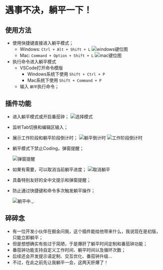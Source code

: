 # 遇事不决，躺平一下！

## 使用方法
- 使用快捷键直接进入躺平模式；
  - Windows: `Ctrl + Alt + Shift + L`
![windows键位图](https://p3-juejin.byteimg.com/tos-cn-i-k3u1fbpfcp/450386d0f296422b8d22076c7a5f4229~tplv-k3u1fbpfcp-jj-mark:0:0:0:0:q75.image#?w=3368&h=1132&s=3229678&e=png&b=212525)
  - Mac: `Command + Option + Shift + L`
![mac键位图](https://p9-juejin.byteimg.com/tos-cn-i-k3u1fbpfcp/669431a1aec64b94ba5e790264a633a3~tplv-k3u1fbpfcp-jj-mark:0:0:0:0:q75.image#?w=2196&h=850&s=205036&e=png&b=1f2125)
- 执行命令进入躺平模式
  - VSCode打开命令模版
    - Windows系统下使用 `Shift + Ctrl + P`
    - Mac系统下使用 `Shift + Command + P`
  - 输入 `躺平`执行命令；

## 插件功能

- 进入躺平模式或开启番茄钟；
![选择模式](https://p1-juejin.byteimg.com/tos-cn-i-k3u1fbpfcp/ca78a91a3a07466c8eff6f7d024481dd~tplv-k3u1fbpfcp-jj-mark:3024:0:0:0:q75.awebp#?w=599&h=92&s=3891&e=png&b=fefefe)
- 监听Tab切换和编辑区输入；
- 展示工作阶段和躺平阶段倒计时；
![躺平倒计时](https://p1-juejin.byteimg.com/tos-cn-i-k3u1fbpfcp/5e5732faf81c4346a3d020f2d7ee648f~tplv-k3u1fbpfcp-jj-mark:0:0:0:0:q75.image#?w=452&h=85&s=8267&e=png&b=fefefe)
![工作阶段倒计时](https://p3-juejin.byteimg.com/tos-cn-i-k3u1fbpfcp/5120ea6ca0cc4db2975d07ce0deb5d8d~tplv-k3u1fbpfcp-jj-mark:0:0:0:0:q75.image#?w=451&h=102&s=14046&e=png&b=fbfbfb)
- 躺平模式下禁止Coding，弹窗提醒；

  ![弹窗提醒](https://p9-juejin.byteimg.com/tos-cn-i-k3u1fbpfcp/7f13d44519bf4ed8b693dec9616197a9~tplv-k3u1fbpfcp-jj-mark:0:0:0:0:q75.image#?w=260&h=180&s=11092&e=png&b=e4e4e4)
- 如果有需要，可以取消当前躺平进度；
![取消躺平](https://p3-juejin.byteimg.com/tos-cn-i-k3u1fbpfcp/6a245c3ef6624f0087331bcd34bd349e~tplv-k3u1fbpfcp-jj-mark:0:0:0:0:q75.image#?w=452&h=86&s=9970&e=png&b=fefefe)
- 具备特别友好的全中文提示和弹窗提醒；
- 防止通过快捷键和命令多次触发躺平操作；

  ![躺平中.,.](https://p9-juejin.byteimg.com/tos-cn-i-k3u1fbpfcp/a10df556cf624c21b25c3d9c909338e3~tplv-k3u1fbpfcp-jj-mark:0:0:0:0:q75.image#?w=260&h=180&s=9549&e=png&b=e4e4e4)

## 碎碎念

- 有一位开发小伙伴在掘金问我，这个插件能给他带来什么，我说现在是初版，只能立即躺平；
- 但是想想确实有些过于简陋，于是爆肝了躺平时间定制和番茄钟功能；
- 番茄钟功能支持自定义工作时间、躺平时间以及循环次数；
- 后续还会开发提示语定制、交互优化、番茄钟升级...
- 不过，在此之前先让我躺平一会，这两天肝爆了！